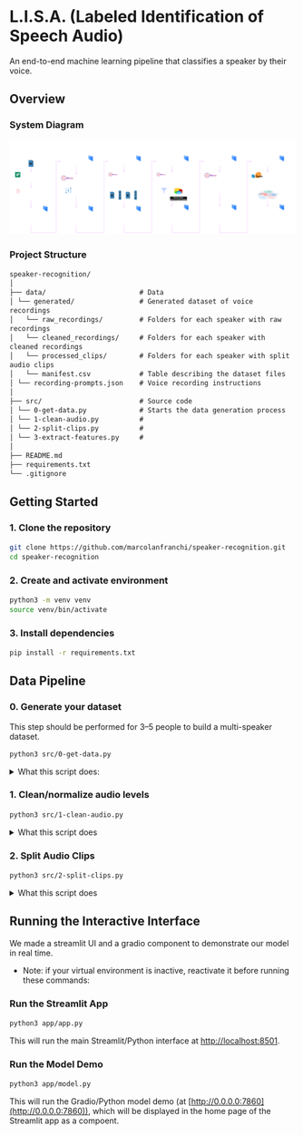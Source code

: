 # L.I.S.A. (Labeled Identification of Speech Audio)

An end-to-end machine learning pipeline that classifies a speaker by their voice.

## Overview

### System Diagram

![System Diagram](images/diagramTransparentDarkBG.png)

### Project Structure

```
speaker-recognition/
│
├── data/                       # Data
│ └── generated/                # Generated dataset of voice recordings
│   └── raw_recordings/         # Folders for each speaker with raw recordings
│   └── cleaned_recordings/     # Folders for each speaker with cleaned recordings
│   └── processed_clips/        # Folders for each speaker with split audio clips
│   └── manifest.csv            # Table describing the dataset files
│ └── recording-prompts.json    # Voice recording instructions
│
├── src/                        # Source code
│ └── 0-get-data.py             # Starts the data generation process
│ └── 1-clean-audio.py          # 
│ └── 2-split-clips.py          # 
│ └── 3-extract-features.py     # 
│
├── README.md
├── requirements.txt
└── .gitignore
```

## Getting Started

### 1. Clone the repository

```bash
git clone https://github.com/marcolanfranchi/speaker-recognition.git
cd speaker-recognition
```

### 2. Create and activate environment

```bash
python3 -m venv venv
source venv/bin/activate
```

### 3. Install dependencies

```bash
pip install -r requirements.txt
```

## Data Pipeline

### 0. Generate your dataset 

This step should be performed for 3–5 people to build a multi-speaker dataset.

```bash
python3 src/0-get-data.py
```
<details>
<summary>What this script does:</summary>
- Prompts the user with recording instructions loaded from a JSON file.
- Records 60-second audio sessions with countdown and progress bar feedback.
- Splits each recording into overlapping 2s clips (50% overlap), trims silence, and discards too-short segments (max 79 segments per 1 min recording).
- Saves processed clips with unique IDs in a structured folder (processed_clips/speaker_id/).
- Generates a manifest CSV containing metadata (clip paths, speaker ID, script ID, timestamps).
- Generated dataset of audio recordings gets placed into `data/generated/`.
</details>


### 1. Clean/normalize audio levels

```bash
python3 src/1-clean-audio.py
```
<details> <summary>What this script does</summary>
- Normalizes volume levels across clips.
- Removes excessive background noise.
- Outputs cleaned audio recordings to data/generated/cleaned_recordings/.
</details>

### 2. Split Audio Clips

```bash
python3 src/2-split-clips.py
```
<details> <summary>What this script does</summary>

- Splits audio clips into fixed length clips with 50% overlap per clip.
- Outputs cleaned audio recordings to data/generated/processed_clips/.
</details>

## Running the Interactive Interface

We made a streamlit UI and a gradio component to demonstrate our model in real time.
- Note: if your virtual environment is inactive, reactivate it before running these commands:

### Run the Streamlit App

```bash
python3 app/app.py
```
This will run the main Streamlit/Python interface at [http://localhost:8501](http://localhost:8501).

### Run the Model Demo

```bash
python3 app/model.py
```
This will run the Gradio/Python model demo (at [http://0.0.0.0:7860](http://0.0.0.0:7860)), which will be displayed in the home page of the Streamlit app as a compoent.